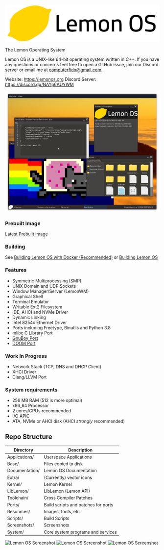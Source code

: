 ![banner](Extra/lemonlt.png)

The Lemon Operating System

Lemon OS is a UNIX-like 64-bit operating system written in C++.
If you have any questions or concerns feel free to open a GitHub issue, join our Discord server or email me at computerfido@gmail.com.

Website: https://lemonos.org
Discord Server: https://discord.gg/NAYp6AUYWM

![Lemon OS Screenshot](Screenshots/image4.png)

### Prebuilt Image
[Latest Prebuilt Image](https://github.com/fido2020/Lemon-OS/releases/tag/0.2.2)

### Building
See [Building Lemon OS with Docker (Recommended)](https://github.com/fido2020/Lemon-OS/wiki/Building-Lemon-OS-with-Docker)
or [Building Lemon OS](https://github.com/fido2020/Lemon-OS/wiki/Building-Lemon-OS)

### Features
- Symmetric Multiprocessing (SMP)
- UNIX Domain and UDP Sockets
- Window Manager/Server (LemonWM)
- Graphical Shell
- Terminal Emulator
- Writable Ext2 Filesystem
- IDE, AHCI and NVMe Driver
- Dynamic Linking
- Intel 8254x Ethernet Driver
- Ports including Freetype, Binutils and Python 3.8
- [mlibc](https://github.com/managarm/mlibc) C Library Port
- [GnuBoy Port](https://github.com/fido2020/lemon-gnuboy)
- [DOOM Port](https://github.com/fido2020/LemonDOOM)

### Work In Progress
- Network Stack (TCP, DNS and DHCP Client)
- XHCI Driver
- Clang/LLVM Port

### System requirements
- 256 MB RAM (512 is more optimal)
- x86_64 Processor
- 2 cores/CPUs recommended
- I/O APIC
- ATA, NVMe or AHCI disk (AHCI *strongly* recommended)

## Repo Structure

| Directory     | Description                        |
| ------------- | ---------------------------------- |
| Applications/ | Userspace Applications             |
| Base/         | Files copied to disk               |
| Documentation/| Lemon OS Documentation             |
| Extra/        | (Currently) vector icons           |
| Kernel/       | Lemon Kernel                       |
| LibLemon/     | LibLemon (Lemon API)               |
| Toolchain/    | Cross Compiler Patches             |
| Ports/        | Build scripts and patches for ports|
| Resources/    | Images, fonts, etc.                |
| Scripts/      | Build Scripts                      |
| Screenshots/  | Screenshots                        |
| System/       | Core system programs and services  |

![Lemon OS Screenshot](Screenshots/image3.png)
![Lemon OS Screenshot](Screenshots/image.png)
![Lemon OS Screenshot](Screenshots/image2.png)